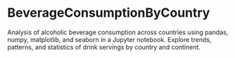 # BeverageConsumptionByCountry
Analysis of alcoholic beverage consumption across countries using pandas, numpy, matplotlib, and seaborn in a Jupyter notebook. Explore trends, patterns, and statistics of drink servings by country and continent.
